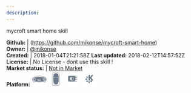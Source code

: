 ```yaml
---
description: 
---
```

mycroft smart home skill



**Github:** | (https://github.com/mikonse/mycroft-smart-home)  
**Owner:** | [@mikonse](https://github.com/mikonse)  
**Created:** | 2018-01-04T21:21:58Z  **Last updated:** 2018-02-12T14:57:52Z  
**License:** | No License - dont use this skill !  
**Market status:** | [Not in Market](https://market.mycroft.ai/skill/)  
**Platform:**   ![](.gitbook/assets/mark-1-icon.png)  ![](.gitbook/assets/mark-2-icon.png)  ![](.gitbook/assets/picroft-icon.png)  ![](.gitbook/assets/kde.png)   
